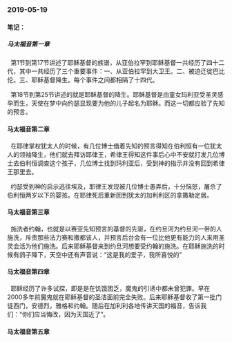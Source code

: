 ### 2019-05-19

#### 笔记：

##### 马太福音第一章

&nbsp;   第1节到第17节讲述了耶稣基督的族谱，从亚伯拉罕到耶稣基督一共经历了四十二代，其中一共经历了三个重要事件：一、从亚伯拉罕到大卫王。二、被迫迁徙巴比伦。三、耶稣基督降生。每个事件之间都相隔了十四代。

&nbsp;   第18节到第25节讲述的就是耶稣基督的降生。耶稣基督是由童女玛利亚受圣灵感孕而生，天使在梦中向约瑟显现要为他的儿子起名为耶稣。而这一切都应验了先知的预言。

#### 马太福音第二章 

&nbsp;   在耶律掌权犹太人的时候，有几位博士借着先知的预言得知在伯利恒有一位犹太人的领袖降生，他们就去拜访耶律王，希律王得知这件事后心中不安就打发几位博士去伯利恒调查这个孩子，几位博士找到玛利亚后，受到神的指示并没有回到希律王那里去。

&nbsp;   约瑟受到神的启示逃往埃及，耶律王发现被几位博士愚弄后，十分恼怒，屠杀了伯利恒两岁以下的婴孩。在耶律死后重新回到犹太的加利利区的拿撒勒定居。

#### 马太福音第三章 

&nbsp;   施洗者约翰，也就是以赛亚先知预言的基督的先驱，在约旦河为约旦河一带的人施洗，斥责那些法力赛和撒都该人，并预言后台会有一位比他更有能力的人来用圣灵会活为他们施洗。后来耶稣基督来到约旦河想要受约翰的施洗。在耶稣施洗的时候有鸽子降下，天空中还有声音说：“这是我的爱子，我所喜悦的”

#### 马太福音第四章 

&nbsp;   耶稣经历了许多试探，即是是在饥饿困乏，魔鬼的引诱中都未曾犯罪。早在2000多年前魔鬼就在耶稣基督的圣洁面前完全失败。后来耶稣基督收了第一批门徒西门，安德烈，雅格和约翰。随后在加利利各地传讲天国的福音，告诉我们：“你们应当悔改，因为天国近了”。

#### 马太福音第五章

&nbsp;   
